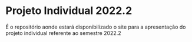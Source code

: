 # Projeto Individual 2022.2
É o repositório aonde estará disponibilizado o site para a apresentação do projeto individual referente ao semestre 2022.2

